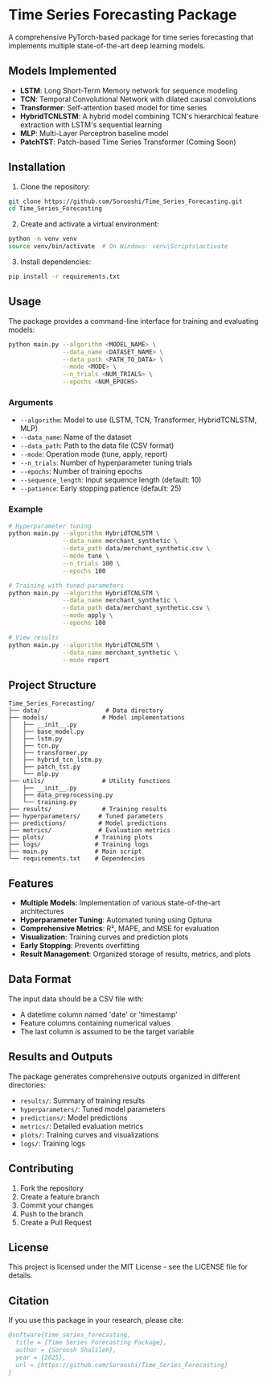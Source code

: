 # Time Series Forecasting Package

A comprehensive PyTorch-based package for time series forecasting that implements multiple state-of-the-art deep learning models.

## Models Implemented

- **LSTM**: Long Short-Term Memory network for sequence modeling
- **TCN**: Temporal Convolutional Network with dilated causal convolutions
- **Transformer**: Self-attention based model for time series
- **HybridTCNLSTM**: A hybrid model combining TCN's hierarchical feature extraction with LSTM's sequential learning
- **MLP**: Multi-Layer Perceptron baseline model
- **PatchTST**: Patch-based Time Series Transformer (Coming Soon)

## Installation

1. Clone the repository:
```bash
git clone https://github.com/Sorooshi/Time_Series_Forecasting.git
cd Time_Series_Forecasting
```

2. Create and activate a virtual environment:
```bash
python -m venv venv
source venv/bin/activate  # On Windows: venv\Scripts\activate
```

3. Install dependencies:
```bash
pip install -r requirements.txt
```

## Usage

The package provides a command-line interface for training and evaluating models:

```bash
python main.py --algorithm <MODEL_NAME> \
               --data_name <DATASET_NAME> \
               --data_path <PATH_TO_DATA> \
               --mode <MODE> \
               --n_trials <NUM_TRIALS> \
               --epochs <NUM_EPOCHS>
```

### Arguments

- `--algorithm`: Model to use (LSTM, TCN, Transformer, HybridTCNLSTM, MLP)
- `--data_name`: Name of the dataset
- `--data_path`: Path to the data file (CSV format)
- `--mode`: Operation mode (tune, apply, report)
- `--n_trials`: Number of hyperparameter tuning trials
- `--epochs`: Number of training epochs
- `--sequence_length`: Input sequence length (default: 10)
- `--patience`: Early stopping patience (default: 25)

### Example

```bash
# Hyperparameter tuning
python main.py --algorithm HybridTCNLSTM \
               --data_name merchant_synthetic \
               --data_path data/merchant_synthetic.csv \
               --mode tune \
               --n_trials 100 \
               --epochs 100

# Training with tuned parameters
python main.py --algorithm HybridTCNLSTM \
               --data_name merchant_synthetic \
               --data_path data/merchant_synthetic.csv \
               --mode apply \
               --epochs 100

# View results
python main.py --algorithm HybridTCNLSTM \
               --data_name merchant_synthetic \
               --mode report
```

## Project Structure

```
Time_Series_Forecasting/
├── data/                  # Data directory
├── models/               # Model implementations
│   ├── __init__.py
│   ├── base_model.py
│   ├── lstm.py
│   ├── tcn.py
│   ├── transformer.py
│   ├── hybrid_tcn_lstm.py
│   ├── patch_tst.py
│   └── mlp.py
├── utils/                # Utility functions
│   ├── __init__.py
│   ├── data_preprocessing.py
│   └── training.py
├── results/              # Training results
├── hyperparameters/     # Tuned parameters
├── predictions/         # Model predictions
├── metrics/             # Evaluation metrics
├── plots/              # Training plots
├── logs/               # Training logs
├── main.py             # Main script
└── requirements.txt    # Dependencies
```

## Features

- **Multiple Models**: Implementation of various state-of-the-art architectures
- **Hyperparameter Tuning**: Automated tuning using Optuna
- **Comprehensive Metrics**: R², MAPE, and MSE for evaluation
- **Visualization**: Training curves and prediction plots
- **Early Stopping**: Prevents overfitting
- **Result Management**: Organized storage of results, metrics, and plots

## Data Format

The input data should be a CSV file with:
- A datetime column named 'date' or 'timestamp'
- Feature columns containing numerical values
- The last column is assumed to be the target variable

## Results and Outputs

The package generates comprehensive outputs organized in different directories:
- `results/`: Summary of training results
- `hyperparameters/`: Tuned model parameters
- `predictions/`: Model predictions
- `metrics/`: Detailed evaluation metrics
- `plots/`: Training curves and visualizations
- `logs/`: Training logs

## Contributing

1. Fork the repository
2. Create a feature branch
3. Commit your changes
4. Push to the branch
5. Create a Pull Request

## License

This project is licensed under the MIT License - see the LICENSE file for details.

## Citation

If you use this package in your research, please cite:

```bibtex
@software{time_series_forecasting,
  title = {Time Series Forecasting Package},
  author = {Soroosh Shalileh},
  year = {2025},
  url = {https://github.com/Sorooshi/Time_Series_Forecasting}
}
```
